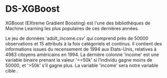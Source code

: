 # DS-XGBoost
XGBoost (EXtreme Gradient Boosting) est l'une des bibliothèques de Machine Learning les plus populaires de ces dernières années.


Le jeu de données 'adult_income.csv' qui comprend près de 50000 observations et 15 attributs à la fois catégoriels et continus.
Il contient des informations issues du recensement de 1994 aux Etats-Unis, relatives à 4983 citoyens américains en 1994.
La dernière colonne 'income' est une variable binaire prenant la valeur '<=50k' si l’individu gagne moins de 50000, et '>50k' s’il gagne plus.
La variable 'income' sera notre variable cible .